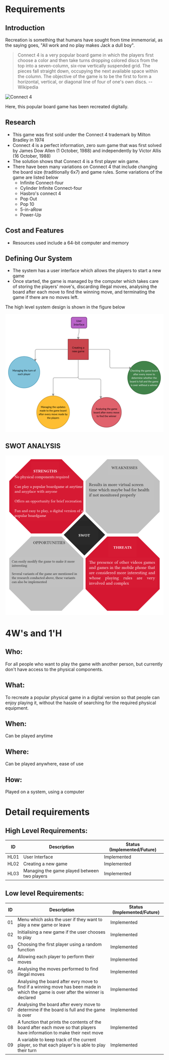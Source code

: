 # Requirements
## Introduction
 Recreation is something that humans have sought from time immemorial, as the saying goes, "All work and no play makes Jack a dull boy". 
 
 >Connect 4 is a very popular board game in which the players first choose a color and then take turns dropping colored discs from the top into a seven-column, six-row vertically suspended grid. The pieces fall straight down, occupying the next available space within the column. The objective of the game is to be the first to form a horizontal, vertical, or diagonal line of four of one's own discs. -- Wikipedia

![Connect 4](https://upload.wikimedia.org/wikipedia/commons/e/e9/Connect4.PNG)

Here, this popular board game has been recreated digitally.

## Research

- This game was first sold under the Connect 4 trademark by Milton Bradley in 1974
- Connect 4 is a perfect information, zero sum game that was first solved by James Dow Allen (1 October, 1988) and independently by Victor Allis (16 October, 1988)
- The solution shows that Connect 4 is a first player win game.
- There have been many variations on Connect 4 that include changing the board size (traditionally 6x7) and game rules. Some variations of the game are listed below
    - Infinite Connect-four
    - Cylinder Infinite Connect-four
    - Hasbro's connect 4
    - Pop Out
    - Pop 10
    - 5-in-aRow
    - Power-Up

## Cost and Features

- Resources used include a 64-bit computer and memory

## Defining Our System
    
- The system has a user interface which allows the players to start a new game
- Once started, the game is managed by the computer which takes care of storing the players' move's, discarding illegal moves, analysing the board after each move to find the winning move, and terminating the game if there are no moves left.

The high level system design is shown in the figure below

![System Design](./SysDes.png)

## SWOT ANALYSIS

![SWOT Analysis](./SWOT.png)

# 4W&#39;s and 1&#39;H

## Who:

For all people who want to play the game with another person, but currently don't have access to the physical components.

## What:

To recreate a popular physical game in a digital version so that people can enjoy playing it, without the hassle of searching for the required physical equipment.

## When:

Can be played anytime

## Where:

Can be played anywhere, ease of use

## How:

Played on a system, using a computer

# Detail requirements

## High Level Requirements:

ID | Description | Status (Implemented/Future)
---|-------------|----------------------------
HL01 | User Interface | Implemented
HL02 | Creating a new game | Implemented
HL03 | Managing the game played between two players | Implemented

##  Low level Requirements:

ID | Description | Status (Implemented/Future)
---|-------------|-----------------------------
01 | Menu which asks the user if they want to play a new game or leave | Implemented
02 | Initialising a new game if the user chooses to play | Implemented
03 | Choosing the first player using a random function | Implemented
04 | Allowing each player to perform their moves | Implemented
05 | Analysing the moves performed to find illegal moves | Implemented
06 | Analysing the board after evry move to find if a winning move has been made in which the game is over after the winner is declared| Implemented
07 | Analysing the board after every move to determine if the board is full and the game is over | Implemented
08 | A function that prints the contents of the board after each move so that players have information to make their next move | Implemented
09 | A variable to keep track of the current player, so that each player's is able to play their turn | Implemented